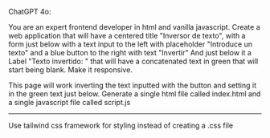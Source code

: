 ChatGPT 4o:

You are an expert frontend developer in html and vanilla javascript. Create a web application that will have a centered title "Inversor de texto", with a form just below with a text input to the left with placeholder "Introduce un texto" and a blue button to the right with text "Invertir" And just below it a Label "Texto invertido: " that will have a concatenated text in green that will start being blank. Make it responsive.

This page will work inverting the text inputted with the button and setting it in the green text just below. Generate a single html file called index.html and a single javascript file called script.js

---

Use tailwind css framework for styling instead of creating a .css file
